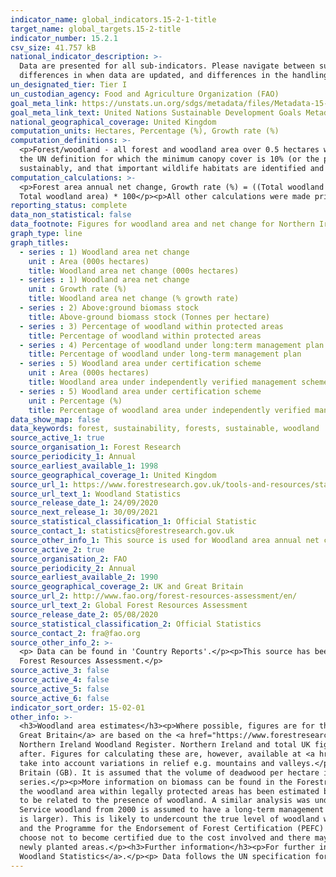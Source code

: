```yaml
---
indicator_name: global_indicators.15-2-1-title
target_name: global_targets.15-2-title
indicator_number: 15.2.1
csv_size: 41.757 kB
national_indicator_description: >-
  Data are presented for all sub-indicators. Please navigate between sub-indicators using the Units buttons. For 1) Woodland area net change and 5) Woodland area under independently verified management certification schemes, numbers may differ to those on the UN data site due to
  differences in when data are updated, and differences in the handling of certification data.
un_designated_tier: Tier I
un_custodian_agency: Food and Agriculture Organization (FAO)
goal_meta_link: https://unstats.un.org/sdgs/metadata/files/Metadata-15-02-01.pdf 
goal_meta_link_text: United Nations Sustainable Development Goals Metadata (PDF 756 KB)
national_geographical_coverage: United Kingdom
computation_units: Hectares, Percentage (%), Growth rate (%)
computation_definitions: >-
  <p>Forest/woodland - all forest and woodland area over 0.5 hectares with a minimum of 20% canopy cover (25% in Northern Ireland) (or the potential to achieve it) and a minimum width of 20 metres, including areas of new planting, clearfell, windblow and restocked areas. This differs from
  the UN definition for which the minimum canopy cover is 10% (or the potential to achieve it).</p><p>Woodland certification - Woodland certification assesses management practices against agreed environmental standards. Certification requires that wood products are harvested legally and
  sustainably, and that important wildlife habitats are identified and are not negatively impacted by management. Woodland certification schemes promote good forest practice and are used to demonstrate that wood or wood products come from well-managed forests.</p>
computation_calculations: >-
  <p>Forest area annual net change, Growth rate (%) = ((Total woodland area in year n - Total woodland area in year n-1) / Total woodland area in year n-1) * 100</p><p>Percentage of woodland area under independently verified management certification schemes = (Certified woodland area /
  Total woodland area) * 100</p><p>All other calculations were made prior to data acquisition and further information on these can be found in 'Other information' below and in the links in the sources tab.</p>
reporting_status: complete
data_non_statistical: false
data_footnote: Figures for woodland area and net change for Northern Ireland and the UK are not shown prior to 2013 due to a change in methodology.
graph_type: line
graph_titles:
  - series : 1) Woodland area net change
    unit : Area (000s hectares)
    title: Woodland area net change (000s hectares)
  - series : 1) Woodland area net change
    unit : Growth rate (%)
    title: Woodland area net change (% growth rate)
  - series : 2) Above:ground biomass stock
    title: Above-ground biomass stock (Tonnes per hectare)
  - series : 3) Percentage of woodland within protected areas
    title: Percentage of woodland within protected areas
  - series : 4) Percentage of woodland under long:term management plan
    title: Percentage of woodland under long-term management plan
  - series : 5) Woodland area under certification scheme
    unit : Area (000s hectares)
    title: Woodland area under independently verified management scheme (000s hectares)
  - series : 5) Woodland area under certification scheme
    unit : Percentage (%)
    title: Percentage of woodland area under independently verified management scheme (%)
data_show_map: false
data_keywords: forest, sustainability, forests, sustainable, woodland
source_active_1: true
source_organisation_1: Forest Research
source_periodicity_1: Annual
source_earliest_available_1: 1998
source_geographical_coverage_1: United Kingdom
source_url_1: https://www.forestresearch.gov.uk/tools-and-resources/statistics/statistics-by-topic/woodland-statistics/
source_url_text_1: Woodland Statistics
source_release_date_1: 24/09/2020
source_next_release_1: 30/09/2021
source_statistical_classification_1: Official Statistic 
source_contact_1: statistics@forestresearch.gov.uk
source_other_info_1: This source is used for Woodland area annual net change, and Woodland area under long-term management plan
source_active_2: true
source_organisation_2: FAO
source_periodicity_2: Annual
source_earliest_available_2: 1990
source_geographical_coverage_2: UK and Great Britain
source_url_2: http://www.fao.org/forest-resources-assessment/en/
source_url_text_2: Global Forest Resources Assessment
source_release_date_2: 05/08/2020
source_statistical_classification_2: Official Statistics
source_contact_2: fra@fao.org
source_other_info_2: >-
  <p> Data can be found in 'Country Reports'.</p><p>This source has been used for statistics on biomass, forest area with protected areas, and forest area with a long-term management plan.</p><p> These data are collected by FAO from Forest Research (see Source 1) as part of the Global
  Forest Resources Assessment.</p>
source_active_3: false
source_active_4: false
source_active_5: false
source_active_6: false
indicator_sort_order: 15-02-01
other_info: >-
  <h3>Woodland area estimates</h3><p>Where possible, figures are for the woodland area certified, rather than the land area certified.</p><p><a href="https://data.gov.uk/dataset/f316113c-acdf-445b-8576-2bd87e81bf17/national-forest-inventory-woodland-gb-2018">Woodland area estimates for
  Great Britain</a> are based on the <a href="https://www.forestresearch.gov.uk/tools-and-resources/national-forest-inventory/">National Forest Inventory (NFI) Woodland map</a>.</p><p>For Northern Ireland, following a change of methodology in 2012, woodland area estimates are based on the
  Northern Ireland Woodland Register. Northern Ireland and total UK figures for percentage of forest area with a long-term management plan, and forest area annual net change prior to 2013 are not shown here, as estimates before the change in methodology are not directly comparable to those
  after. Figures for calculating these are, however, available at <a href="https://www.forestresearch.gov.uk/tools-and-resources/statistics/statistics-by-topic/woodland-statistics/">Forest Research</a>.</p><p>The land area and forest area measurements used here are ‘flat’ as they do not
  take into account variations in relief e.g. mountains and valleys.</p><h3>Biomass stock</h3><p>Data for biomass stock are estimated using National Forest Inventory (NFI) estimates of 218 thousand oven dry tonnes for conifers, and 208 thousand oven dry tonnes for broadleaves in Great
  Britain (GB). It is assumed that the volume of deadwood per hectare is unchanged over time, and that all estimates per hectare for the UK are similar to GB levels. Growing stock estimates have been used to uprate GB biomass figures from the NFI report to UK figures and to derive a time
  series.</p><p>More information on biomass can be found in the Forestry Commission publication on <a href="https://www.forestresearch.gov.uk/research/biomass-in-live-woodland-trees-in-britain/">Biomass in live woodland trees in Britain</a>.</p><h3>Protected areas</h3><p>For Great Britain,
  the woodland area within legally protected areas has been estimated by overlaying the National Forest Inventory woodland map with maps of designated areas. Geological Sites of Special Scientific Interest have been excluded from this analysis, as the designation in these cases is unlikely
  to be related to the presence of woodland. A similar analysis was undertaken by the Northern Ireland Forest Service for the Forest Resources Assessment 2015.</p><h3>Long-term management plans</h3><p>All Forestry England, Forestry and Land Scotland, Natural Resources Wales, and Forest
  Service woodland from 2000 is assumed to have a long-term management plan. For private sector woodland, the area of woodland with a long-term management plan has been estimated from data held in administrative systems for Grants & Regulations, or for areas of certified woodland (if this
  is larger). This is likely to undercount the true level of woodland with a long-term management plan.</p><h3>Independently verified management certification schemes</h3><p>Independently verified management certification schemes for the UK are the Forest Stewardship Council (FSC) scheme
  and the Programme for the Endorsement of Forest Certification (PEFC) scheme. Many woodlands are certified under both. Certified woodland areas are often used as an indicator of sustainable forest management, however, woodland that is not certified may also be sustainably managed. Some
  choose not to become certified due to the cost involved and there may be little incentive for woodland owners to get their woodlands certified if timber production is not a major objective.</p><p>New certificates may relate to existing woodland that was not previously certified, or to
  newly planted areas.</p><h3>Further information</h3><p>For further information on the methodology and quality of woodland area estimates please see the <a href="https://www.forestresearch.gov.uk/tools-and-resources/statistics/statistics-by-topic/woodland-statistics/">Forest Research
  Woodland Statistics</a>.</p><p> Data follows the UN specification for this indicator. This indicator has been identified in collaboration with topic experts.
---
```

